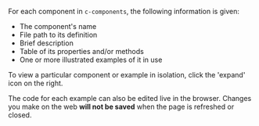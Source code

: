 For each component in `c-components`, the following information is given:

- The component's name
- File path to its definition
- Brief description
- Table of its properties and/or methods
- One or more illustrated examples of it in use

To view a particular component or example in isolation, click the 'expand' icon
on the right.

The code for each example can also be edited live in the browser. Changes you
make on the web **will not be saved** when the page is refreshed or closed.
